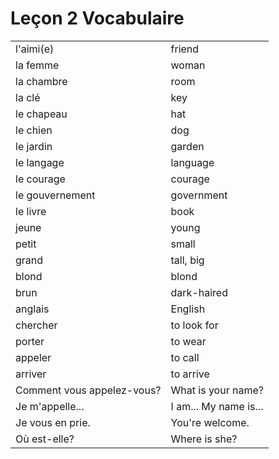 # Leçon 2 Vocabulaire

|                            |                       |
| -------------------------- | --------------------- |
| l'aimi(e)                  | friend                |
| la femme                   | woman                 |
| la chambre                 | room                  |
| la clé                     | key                   |
| le chapeau                 | hat                   |
| le chien                   | dog                   |
| le jardin                  | garden                |
| le langage                 | language              |
| le courage                 | courage               |
| le gouvernement            | government            |
| le livre                   | book                  |
| jeune                      | young                 |
| petit                      | small                 |
| grand                      | tall, big             |
| blond                      | blond                 |
| brun                       | dark-haired           |
| anglais                    | English               |
| chercher                   | to look for           |
| porter                     | to wear               |
| appeler                    | to call               |
| arriver                    | to arrive             |
| Comment vous appelez-vous? | What is your name?    |
| Je m'appelle...            | I am... My name is... |
| Je vous en prie.           | You're welcome.       |
| Où est-elle?               | Where is she?         |


